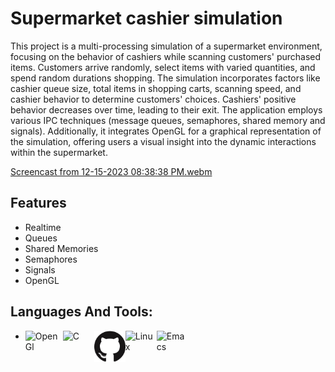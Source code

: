 # Supermarket cashier simulation

This project is a multi-processing simulation of a supermarket environment, focusing on the behavior of cashiers while scanning customers' purchased items. Customers arrive randomly, select items with varied quantities, and spend random durations shopping. The simulation incorporates factors like cashier queue size, total items in shopping carts, scanning speed, and cashier behavior to determine customers' choices. Cashiers' positive behavior decreases over time, leading to their exit. The application employs various IPC techniques (message queues, semaphores, shared memory and signals). Additionally, it integrates OpenGL for a graphical representation of the simulation, offering users a visual insight into the dynamic interactions within the supermarket.

[Screencast from 12-15-2023 08:38:38 PM.webm](https://github.com/Omarmasalmah/ENCS4330_Real_Time_-1-_SuperMarket/assets/112338255/5c3d94cc-dd08-4bf8-abed-aa81c510a007)

## Features

- Realtime
- Queues
- Shared Memories
- Semaphores
- Signals
- OpenGL


## Languages And Tools:

-  <img align="left" alt=  "OpenGl" width="60px" src="https://upload.wikimedia.org/wikipedia/commons/e/e9/Opengl-logo.svg" /><img align="left" alt="C" width="50px" src="https://user-images.githubusercontent.com/25181517/192106070-46255bcf-65e6-4c6b-a296-bf8d0d8fb2a7.png" /><img align="left" alt="GitHub" width="50px" src="https://raw.githubusercontent.com/github/explore/78df643247d429f6cc873026c0622819ad797942/topics/github/github.png" /> <img align="left" alt="Linux" width="50px" src="https://upload.wikimedia.org/wikipedia/commons/thumb/3/35/Tux.svg/800px-Tux.svg.png" /> <img align="left" alt="Emacs" width="50px" src="https://upload.wikimedia.org/wikipedia/commons/0/08/EmacsIcon.svg" /> 

<br/>
